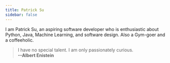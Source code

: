 ```yaml
---
title: Patrick Su
sidebar: false
---
```

I am Patrick Su, an aspiring software developer who is enthusiastic about Python, Java, Machine Learning, and software design. 
Also a Gym-goer and a coffeeholic.
<br />
> I have no special talent. I am only passionately curious. <br /> 
> **--Albert Enistein**

 
